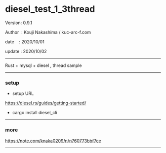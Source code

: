 ﻿# diesel_test_1_3thread

 Version: 0.9.1

 Author  : Kouji Nakashima / kuc-arc-f.com

 date    : 2020/10/01 

 update : 2020/10/02

***

Rust + mysql + diesel , thread sample


***
### setup

* setup URL

https://diesel.rs/guides/getting-started/

* cargo install diesel_cli


***
### more

https://note.com/knaka0209/n/n760773bbf7ce

***

